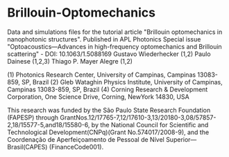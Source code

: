 # Brillouin-Optomechanics
Data and simulations files for the tutorial article "Brillouin optomechanics in nanophotonic structures".
Published in APL Photonics Special issue "Optoacoustics—Advances in high-frequency optomechanics and Brillouin scattering" - DOI: 10.1063/1.5088169
Gustavo Wiederhecker (1,2)
Paulo Dainese  (1,2,3)
Thiago P. Mayer Alegre (1,2)

(1) Photonics Research Center, University of Campinas, Campinas 13083-859, SP, Brazil
(2) Gleb Wataghin Physics Institute, University of Campinas, Campinas 13083-859, SP, Brazil
(4) Corning  Research & Development Corporation, One Science Drive, Corning, NewYork 14830, USA

This research was funded by the São Paulo State Research Foundation (FAPESP) through GrantNos.12/17765-7,12/17610-3,13/20180-3,08/57857-2,18/15577-5,and18/15580-6, by the National Council for Scientific and Technological Development(CNPq)(Grant No.574017/2008-9), and the Coordenação de Aperfeiçoamento de Pessoal de Nível Superior—Brasil(CAPES) (FinanceCode001).
